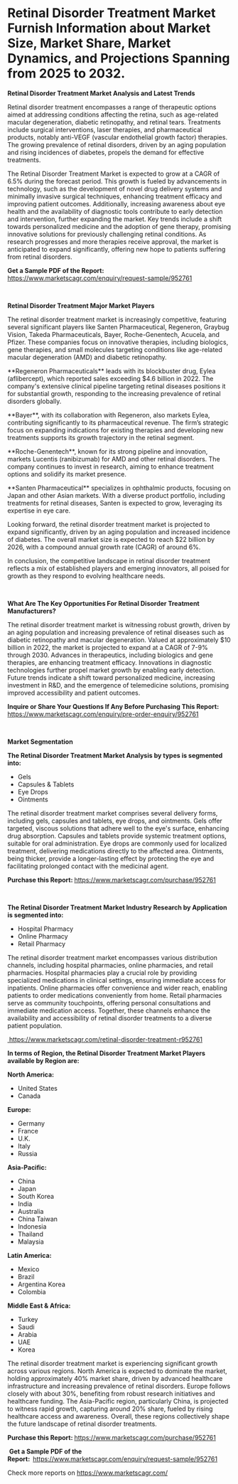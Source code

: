 <p><h1>Retinal Disorder Treatment Market Furnish Information about Market Size, Market Share, Market Dynamics, and Projections Spanning from 2025 to 2032.</h1></p><p><strong>Retinal Disorder Treatment Market Analysis and Latest Trends</strong></p>
<p><p>Retinal disorder treatment encompasses a range of therapeutic options aimed at addressing conditions affecting the retina, such as age-related macular degeneration, diabetic retinopathy, and retinal tears. Treatments include surgical interventions, laser therapies, and pharmaceutical products, notably anti-VEGF (vascular endothelial growth factor) therapies. The growing prevalence of retinal disorders, driven by an aging population and rising incidences of diabetes, propels the demand for effective treatments.</p><p>The Retinal Disorder Treatment Market is expected to grow at a CAGR of 6.5% during the forecast period. This growth is fueled by advancements in technology, such as the development of novel drug delivery systems and minimally invasive surgical techniques, enhancing treatment efficacy and improving patient outcomes. Additionally, increasing awareness about eye health and the availability of diagnostic tools contribute to early detection and intervention, further expanding the market. Key trends include a shift towards personalized medicine and the adoption of gene therapy, promising innovative solutions for previously challenging retinal conditions. As research progresses and more therapies receive approval, the market is anticipated to expand significantly, offering new hope to patients suffering from retinal disorders.</p></p>
<p><strong>Get a Sample PDF of the Report:&nbsp;</strong> <a href="https://www.marketscagr.com/enquiry/request-sample/952761?utm_campaign=2476&utm_medium=2&utm_source=Github&utm_content=ia&utm_term=06032025&utm_id=retinal-disorder-treatment">https://www.marketscagr.com/enquiry/request-sample/952761</a></p>
<p>&nbsp;</p>
<p><strong>Retinal Disorder Treatment Major Market Players</strong></p>
<p><p>The retinal disorder treatment market is increasingly competitive, featuring several significant players like Santen Pharmaceutical, Regeneron, Graybug Vision, Takeda Pharmaceuticals, Bayer, Roche-Genentech, Acucela, and Pfizer. These companies focus on innovative therapies, including biologics, gene therapies, and small molecules targeting conditions like age-related macular degeneration (AMD) and diabetic retinopathy.</p><p>**Regeneron Pharmaceuticals** leads with its blockbuster drug, Eylea (aflibercept), which reported sales exceeding $4.6 billion in 2022. The company's extensive clinical pipeline targeting retinal diseases positions it for substantial growth, responding to the increasing prevalence of retinal disorders globally.</p><p>**Bayer**, with its collaboration with Regeneron, also markets Eylea, contributing significantly to its pharmaceutical revenue. The firm’s strategic focus on expanding indications for existing therapies and developing new treatments supports its growth trajectory in the retinal segment.</p><p>**Roche-Genentech**, known for its strong pipeline and innovation, markets Lucentis (ranibizumab) for AMD and other retinal disorders. The company continues to invest in research, aiming to enhance treatment options and solidify its market presence.</p><p>**Santen Pharmaceutical** specializes in ophthalmic products, focusing on Japan and other Asian markets. With a diverse product portfolio, including treatments for retinal diseases, Santen is expected to grow, leveraging its expertise in eye care.</p><p>Looking forward, the retinal disorder treatment market is projected to expand significantly, driven by an aging population and increased incidence of diabetes. The overall market size is expected to reach $22 billion by 2026, with a compound annual growth rate (CAGR) of around 6%.</p><p>In conclusion, the competitive landscape in retinal disorder treatment reflects a mix of established players and emerging innovators, all poised for growth as they respond to evolving healthcare needs.</p></p>
<p>&nbsp;</p>
<p><strong>What Are The Key Opportunities For Retinal Disorder Treatment Manufacturers?</strong></p>
<p><p>The retinal disorder treatment market is witnessing robust growth, driven by an aging population and increasing prevalence of retinal diseases such as diabetic retinopathy and macular degeneration. Valued at approximately $10 billion in 2022, the market is projected to expand at a CAGR of 7-9% through 2030. Advances in therapeutics, including biologics and gene therapies, are enhancing treatment efficacy. Innovations in diagnostic technologies further propel market growth by enabling early detection. Future trends indicate a shift toward personalized medicine, increasing investment in R&D, and the emergence of telemedicine solutions, promising improved accessibility and patient outcomes.</p></p>
<p><strong>Inquire or Share Your Questions If Any Before Purchasing This Report:</strong> <a href="https://www.marketscagr.com/enquiry/pre-order-enquiry/952761?utm_campaign=2476&utm_medium=2&utm_source=Github&utm_content=ia&utm_term=06032025&utm_id=retinal-disorder-treatment">https://www.marketscagr.com/enquiry/pre-order-enquiry/952761</a></p>
<p>&nbsp;</p>
<p><strong>Market Segmentation</strong></p>
<p><strong>The Retinal Disorder Treatment Market Analysis by types is segmented into:</strong></p>
<p><ul><li>Gels</li><li>Capsules & Tablets</li><li>Eye Drops</li><li>Ointments</li></ul></p>
<p><p>The retinal disorder treatment market comprises several delivery forms, including gels, capsules and tablets, eye drops, and ointments. Gels offer targeted, viscous solutions that adhere well to the eye's surface, enhancing drug absorption. Capsules and tablets provide systemic treatment options, suitable for oral administration. Eye drops are commonly used for localized treatment, delivering medications directly to the affected area. Ointments, being thicker, provide a longer-lasting effect by protecting the eye and facilitating prolonged contact with the medicinal agent.</p></p>
<p><strong>Purchase this Report:&nbsp;</strong><a href="https://www.marketscagr.com/purchase/952761?utm_campaign=2476&utm_medium=2&utm_source=Github&utm_content=ia&utm_term=06032025&utm_id=retinal-disorder-treatment">https://www.marketscagr.com/purchase/952761</a></p>
<p>&nbsp;</p>
<p><strong>The Retinal Disorder Treatment Market Industry Research by Application is segmented into:</strong></p>
<p><ul><li>Hospital Pharmacy</li><li>Online Pharmacy</li><li>Retail Pharmacy</li></ul></p>
<p><p>The retinal disorder treatment market encompasses various distribution channels, including hospital pharmacies, online pharmacies, and retail pharmacies. Hospital pharmacies play a crucial role by providing specialized medications in clinical settings, ensuring immediate access for inpatients. Online pharmacies offer convenience and wider reach, enabling patients to order medications conveniently from home. Retail pharmacies serve as community touchpoints, offering personal consultations and immediate medication access. Together, these channels enhance the availability and accessibility of retinal disorder treatments to a diverse patient population.</p></p>
<p><a href="https://www.marketscagr.com/retinal-disorder-treatment-r952761?utm_campaign=2476&utm_medium=2&utm_source=Github&utm_content=ia&utm_term=06032025&utm_id=retinal-disorder-treatment">&nbsp;https://www.marketscagr.com/retinal-disorder-treatment-r952761</a></p>
<p><strong>In terms of Region, the Retinal Disorder Treatment Market Players available by Region are:</strong></p>
<p>
    <p> <strong> North America: </strong>
        <ul>
            <li>United States</li>
            <li>Canada</li>
        </ul>
        </p> 
    <p> <strong> Europe: </strong>
        <ul>
            <li>Germany</li>
            <li>France</li>
            <li>U.K.</li>
            <li>Italy</li>
            <li>Russia</li>
        </ul>
        </p> 
    <p> <strong> Asia-Pacific: </strong>
        <ul>
            <li>China</li>
            <li>Japan</li>
            <li>South Korea</li>
            <li>India</li>
            <li>Australia</li>
            <li>China Taiwan</li>
            <li>Indonesia</li>
            <li>Thailand</li>
            <li>Malaysia</li>
        </ul>
        </p> 
    <p> <strong> Latin America: </strong>
        <ul>
            <li>Mexico</li>
            <li>Brazil</li>
            <li>Argentina Korea</li>
            <li>Colombia</li>
        </ul>
        </p> 
    <p> <strong> Middle East & Africa: </strong>
        <ul>
            <li>Turkey</li>
            <li>Saudi</li>
            <li>Arabia</li>
            <li>UAE</li>
            <li>Korea</li>
        </ul>
    </p>
    </p>
<p><p>The retinal disorder treatment market is experiencing significant growth across various regions. North America is expected to dominate the market, holding approximately 40% market share, driven by advanced healthcare infrastructure and increasing prevalence of retinal disorders. Europe follows closely with about 30%, benefiting from robust research initiatives and healthcare funding. The Asia-Pacific region, particularly China, is projected to witness rapid growth, capturing around 20% share, fueled by rising healthcare access and awareness. Overall, these regions collectively shape the future landscape of retinal disorder treatments.</p></p>
<p><strong>Purchase this Report: </strong><a href="https://www.marketscagr.com/purchase/952761?utm_campaign=2476&utm_medium=2&utm_source=Github&utm_content=ia&utm_term=06032025&utm_id=retinal-disorder-treatment">https://www.marketscagr.com/purchase/952761</a></p>
<p>&nbsp;<strong>Get a Sample PDF of the Report:&nbsp;&nbsp;</strong><a href="https://www.marketscagr.com/enquiry/request-sample/952761?utm_campaign=2476&utm_medium=2&utm_source=Github&utm_content=ia&utm_term=06032025&utm_id=retinal-disorder-treatment">https://www.marketscagr.com/enquiry/request-sample/952761</a></p>
<p><strong></strong></p>
<p>Check more reports on <a href="https://www.marketscagr.com/?utm_campaign=2476&utm_medium=2&utm_source=Github&utm_content=ia&utm_term=06032025&utm_id=retinal-disorder-treatment">https://www.marketscagr.com/</a></p>